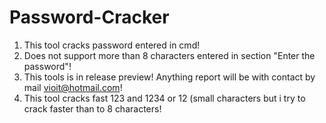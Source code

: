 # Password-Cracker
1) This tool cracks password entered in cmd!
2) Does not support more than 8 characters entered in section "Enter the password"!
3) This tools is in release preview! Anything report will be with contact by mail vioit@hotmail.com!
4) This tool cracks fast 123 and 1234 or 12 (small characters but i try to crack faster than to 8 characters!
